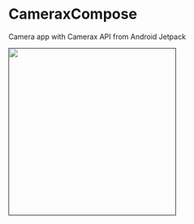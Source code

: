 # CameraxCompose

Camera app with Camerax API from Android Jetpack

<div align="start">
   <a target="_blank" rel="noopener noreferrer" href="">
     <img src="https://user-images.githubusercontent.com/54734868/176231190-1bb519f4-be8e-488b-a389-8e76c3f046b1.png" width="330" style="max-width: 100% height="350";"></a>
  </div>
